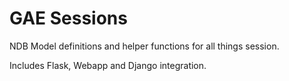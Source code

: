 GAE Sessions
============

NDB Model definitions and helper functions for all things session.

Includes Flask, Webapp and Django integration.
